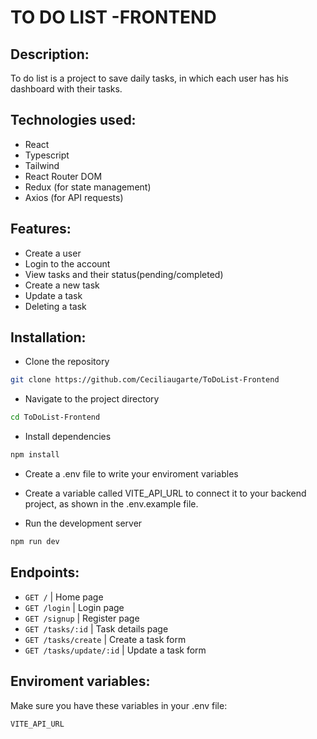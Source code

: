 # TO DO LIST -FRONTEND

## Description:
To do list is a project to save daily tasks, in which each user has his dashboard with their tasks.

## Technologies used:
- React
- Typescript
- Tailwind
- React Router DOM
- Redux (for state management)
- Axios (for API requests)

## Features:
- Create a user
- Login to the account
- View tasks and their status(pending/completed)
- Create a new task
- Update a task
- Deleting a task

## Installation:

- Clone the repository

```bash
git clone https://github.com/Ceciliaugarte/ToDoList-Frontend
```
- Navigate to the project directory

```bash
cd ToDoList-Frontend
```
- Install dependencies

```bash
npm install
```

- Create a .env file to write your enviroment variables

- Create a variable called VITE_API_URL to connect it to your backend project, as shown in the .env.example file.


- Run the development server

```bash
npm run dev
```

## Endpoints:

- `GET /` | Home page
- `GET /login` | Login page
- `GET /signup` | Register page
- `GET /tasks/:id` | Task details page 
- `GET /tasks/create` | Create a task form
- `GET /tasks/update/:id` | Update a task form


## Enviroment variables:

Make sure you have these variables in your .env file:

`VITE_API_URL`







